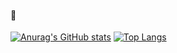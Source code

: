 #### 💛
[![Anurag's GitHub stats](https://github-readme-stats.vercel.app/api?username=Ehqht&count_private=true&show_icons=true)](https://github.com/anuraghazra/github-readme-stats)
[![Top Langs](https://github-readme-stats.vercel.app/api/top-langs/?username=Ehqht&layout=compact)](https://github.com/anuraghazra/github-readme-stats)
